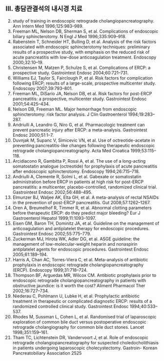 ## III. 총담관결석의 내시경 치료
2. study of training in endoscopic retrograde cholangiopancreatography. Ann Intern Med 1996;125:983–989.
3. Freeman ML, Nelson DB, Sherman S, et al. Complications of endoscopic biliary sphincterotomy. N Engl J Med 1996;335:909–918.
4. Rabenstein T, Schneider HT, Bulling D, et al. Analysis of the risk factors associated with endoscopic sphincterotomy techniques: preliminary results of a prospective study, with emphasis on the reduced risk of acute pancreatitis with low-dose anticoagulation treatment. Endoscopy 2000;32:10–19.
5. Christensen M, Matzen P, Schulze S, et al. Complications of ERCP: a prospective study. Gastrointest Endosc 2004;60:721–731.
6. Williams EJ, Taylor S, Fairclough P, et al. Risk factors for complication following ERCP; results of a large-scale, prospective multicenter study. Endoscopy 2007;39:793–801.
7. Freeman ML, DiSario JA, Nelson DB, et al. Risk factors for post-ERCP pancreatitis: a prospective, multicenter study. Gastrointest Endosc 2001;54:425–434.
8. Nelson DB, Freeman ML. Major hemorrhage from endoscopic sphincterotomy: risk factor analysis. J Clin Gastroenterol 1994;19:283–287.
9. Andriulli A, Leandro G, Niro G, et al. Pharmacologic treatment can prevent pancreatic injury after ERCP: a meta-analysis. Gastrointest Endosc 2000;51:1–7.
10. Duvnjak M, Supanc V, Simicevic VN, et al. Use of octreotide-acetate in preventing pancreatitis-like changes following therapeutic endoscopic retrograde cholangiopancreatography. Acta Med Croatica 1999;53:115–118.
11. Arcidiacono R, Gambitta P, Rossi A, et al. The use of a long-acting somatostatin analogue (octreotide) for prophylaxis of acute pancreatitis after endoscopic sphincterotomy. Endoscopy 1994;26:715–718.
12. Andriulli A, Clemente R, Solmi L, et al. Gabexate or somatostatin administration before ERCP in patients at high risk for post-ERCP pancreatitis: a multicenter, placebo-controlled, randomized clinical trial. Gastrointest Endosc 2002;56:488–495.
13. Elmunzer BJ, Waljee AK, Elta GH, et al. A meta-analysis of rectal NSAIDs in the prevention of post-ERCP pancreatitis. Gut 2008;57:1262–1267.
14. Oren A, Breumelhof R, Timmer R, et al. Abnormal clotting parameters before therapeutic ERCP: do they predict major bleeding? Eur J Gastroenterol Hepatol 1999;11:1093–1097.
15. Eisen GM, Baron TH, Dominitz JA, et al. Guideline on the management of anticoagulation and antiplatelet therapy for endoscopic procedures. Gastrointest Endosc 2002;55:775–779.
16. Zuckerman MJ, Hirota WK, Adler DG, et al. ASGE guideline: the management of low-molecular-weight heparin and nonaspirin antiplatelet agents for endoscopic procedures. Gastrointest Endosc 2005;61:189–194.
17. Harris A, Chan AC, Torres-Viera C, et al. Meta-analysis of antibiotic prophylaxis in endoscopic retrograde cholangiopancreatography (ERCP). Endoscopy 1999;31:718–724.
18. Thompson BF, Arguedas MR, Wilcox CM. Antibiotic prophylaxis prior to endoscopic retrograde cholangiopancreatography in patients with obstructive jaundice: is it worth the cost? Aliment Pharmacol Ther 2002;16:727–734.
19. Niederau C, Pohlmann U, Lubke H, et al. Prophylactic antibiotic treatment in therapeutic or complicated diagnostic ERCP: results of a randomized controlled clinical study. Gastrointest Endosc 1994;40:533–537.
20. Rhodes M, Sussman L, Cohen L, et al. Randomised trial of laparoscopic exploration of common bile duct versus postoperative endoscopic retrograde cholangiography for common bile duct stones. Lancet 1998;351:159–161.
21. Tham TC, Lichtenstein DR, Vandervoort J, et al. Role of endoscopic retrograde cholangiopancreatography for suspected choledocholithiasis in patients undergoing laparoscopic cholecystectomy. Gastroin-
Korean Pancreatobiliary Association 25<PAGE>25